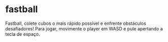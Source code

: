 # fastball

Fastball, colete cubos o mais rápido possível e enfrente obstáculos desafiadores! Para jogar, movimente o player em WASD e pule apertando a tecla de espaço. 
